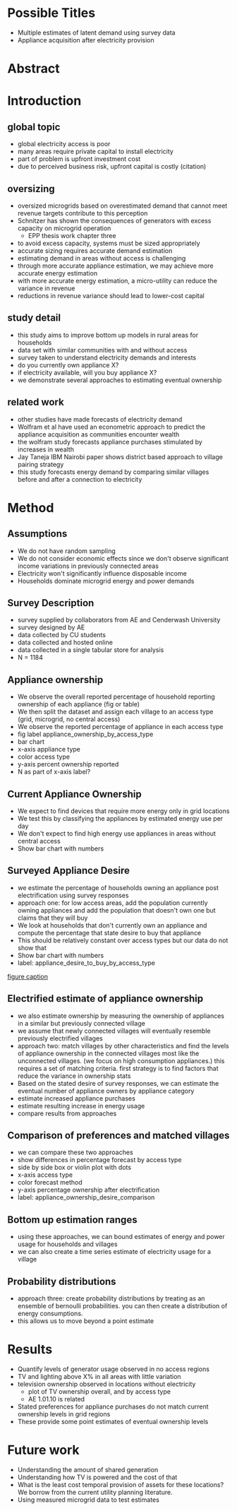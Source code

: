 # Possible Titles
- Multiple estimates of latent demand using survey data
- Appliance acquisition after electricity provision

# Abstract


# Introduction

## global topic

- global electricity access is poor
- many areas require private capital to install electricity
- part of problem is upfront investment cost
- due to perceived business risk, upfront capital is costly (citation)

## oversizing

- oversized microgrids based on overestimated demand that cannot meet
    revenue targets contribute to this perception
- Schnitzer has shown the consequences of generators with excess
    capacity on microgrid operation
    - EPP thesis work chapter three
- to avoid excess capacity, systems must be sized appropriately
- accurate sizing requires accurate demand estimation
- estimating demand in areas without access is challenging
- through more accurate appliance estimation, we may achieve more
    accurate energy estimation
- with more accurate energy estimation, a micro-utility can reduce
    the variance in revenue
- reductions in revenue variance should lead to lower-cost capital

## study detail

- this study aims to improve bottom up models in rural areas for
    households
- data set with similar communities with and without access
- survey taken to understand electricity demands and interests
- do you currently own appliance X?
- if electricity available, will you buy appliance X?
- we demonstrate several approaches to estimating eventual ownership

## related work

- other studies have made forecasts of electricity demand
- Wolfram et al have used an econometric approach to predict the
    appliance acquisition as communities encounter wealth
- the wolfram study forecasts appliance purchases stimulated by
    increases in wealth
- Jay Taneja IBM Nairobi paper shows district based approach to village
    pairing strategy
- this study forecasts energy demand by comparing similar villages
    before and after a connection to electricity


# Method

## Assumptions
- We do not have random sampling
- We do not consider economic effects since we don't observe significant
    income variations in previously connected areas
- Electricity won't significantly influence disposable income
- Households dominate microgrid energy and power demands


## Survey Description
<!-- TODO: look through summer 2014 notes for appliance schnitzer notes -->
- survey supplied by collaborators from AE and Cenderwash University
- survey designed by AE
- data collected by CU students
- data collected and hosted online
- data collected in a single tabular store for analysis
- N = 1184


## Appliance ownership

- We observe the overall reported percentage of household reporting
    ownership of each appliance (fig or table)
- We then split the dataset and assign each village to an access type
    (grid, microgrid, no central access)
- We observe the reported percentage of appliance in each access type
- fig label appliance_ownership_by_access_type
- bar chart
- x-axis appliance type
- color access type
- y-axis percent ownership reported
- N as part of x-axis label?


## Current Appliance Ownership

- We expect to find devices that require more energy only in grid
    locations
- We test this by classifying the appliances by estimated energy use per day
- We don't expect to find high energy use appliances in areas without
    central access
- Show bar chart with numbers


## Surveyed Appliance Desire

- we estimate the percentage of households owning an appliance post
    electrification using survey responses
- approach one: for low access areas, add the population currently
    owning appliances and add the population that doesn't own one but
    claims that they will buy
- We look at households that don't currently own an appliance and
    compute the percentage that state desire to buy that appliance
- This should be relatively constant over access types but our data do
    not show that
- Show bar chart with numbers
- label: appliance_desire_to_buy_by_access_type

[figure caption](figures/test.pdf)

## Electrified estimate of appliance ownership

- we also estimate ownership by measuring the ownership of appliances in
    a similar but previously connected village
- we assume that newly connected villages will eventually resemble
    previously electrified villages
- approach two: match villages by other characteristics and find the
    levels of appliance ownership in the connected villages most like
    the unconnected villages.  (we focus on high consumption
    appliances.)  this requires a set of matching criteria.  first
    strategy is to find factors that reduce the variance in ownership
    stats
- Based on the stated desire of survey responses, we can estimate the
    eventual number of appliance owners by appliance category
- estimate increased appliance purchases
- estimate resulting increase in energy usage
- compare results from approaches

## Comparison of preferences and matched villages

- we can compare these two approaches
- show differences in percentage forecast by access type
- side by side box or violin plot with dots
- x-axis access type
- color forecast method
- y-axis percentage ownership after electrification
- label: appliance_ownership_desire_comparison


## Bottom up estimation ranges

- using these approaches, we can bound estimates of energy and power
    usage for households and villages
- we can also create a time series estimate of electricity usage for a
    village

## Probability distributions

<!-- TODO: this needs more of a motivation -->
- approach three: create probability distributions by treating as an
    ensemble of bernoulli probabilities.  you can then create a
    distribution of energy consumptions.
- this allows us to move beyond a point estimate


# Results

- Quantify levels of generator usage observed in no access regions
- TV and lighting above X% in all areas with little variation
- television ownership observed in locations without electricity
    - plot of TV ownership overall, and by access type
    - AE 1.01.10 is related
- Stated preferences for appliance purchases do not match current
    ownership levels in grid regions
- These provide some point estimates of eventual ownership levels


# Future work
- Understanding the amount of shared generation
- Understanding how TV is powered and the cost of that
- What is the least cost temporal provision of assets for these
    locations?  We borrow from the current utility planning literature.
- Using measured microgrid data to test estimates

